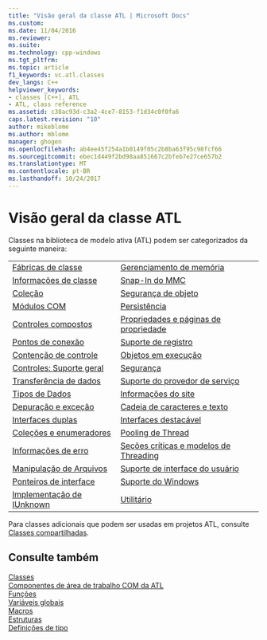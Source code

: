 ```yaml
---
title: "Visão geral da classe ATL | Microsoft Docs"
ms.custom: 
ms.date: 11/04/2016
ms.reviewer: 
ms.suite: 
ms.technology: cpp-windows
ms.tgt_pltfrm: 
ms.topic: article
f1_keywords: vc.atl.classes
dev_langs: C++
helpviewer_keywords:
- classes [C++], ATL
- ATL, class reference
ms.assetid: c38ac93d-c3a2-4ce7-8153-f1d34c0f0fa6
caps.latest.revision: "10"
author: mikeblome
ms.author: mblome
manager: ghogen
ms.openlocfilehash: ab4ee45f254a1b0149f05c2b8ba63f95c98fcf66
ms.sourcegitcommit: ebec1d449f2bd98aa851667c2bfeb7e27ce657b2
ms.translationtype: MT
ms.contentlocale: pt-BR
ms.lasthandoff: 10/24/2017
---
```

# <a name="atl-class-overview"></a>Visão geral da classe ATL
Classes na biblioteca de modelo ativa (ATL) podem ser categorizados da seguinte maneira:  
  
|||  
|-|-|  
|[Fábricas de classe](../atl/class-factories-classes.md)|[Gerenciamento de memória](../atl/memory-management-classes.md)|  
|[Informações de classe](../atl/class-information-classes.md)|[Snap-In do MMC](../atl/mmc-snap-in-classes.md)|  
|[Coleção](../atl/collection-classes.md)|[Segurança de objeto](../atl/object-safety-classes.md)|  
|[Módulos COM](../atl/com-modules-classes.md)|[Persistência](../atl/persistence-classes.md)|  
|[Controles compostos](../atl/composite-controls-classes.md)|[Propriedades e páginas de propriedade](../atl/properties-and-property-pages-classes.md)|  
|[Pontos de conexão](../atl/connection-points-classes.md)|[Suporte de registro](../atl/registry-support-classes.md)|  
|[Contenção de controle](../atl/control-containment-classes.md)|[Objetos em execução](../atl/running-objects-classes.md)|  
|[Controles: Suporte geral](../atl/controls-general-support-classes.md)|[Segurança](../atl/security-classes.md)|  
|[Transferência de dados](../atl/data-transfer-classes.md)|[Suporte do provedor de serviço](../atl/service-provider-support-classes.md)|  
|[Tipos de Dados](../atl/data-types-classes.md)|[Informações do site](../atl/site-information-classes.md)|  
|[Depuração e exceção](../atl/debugging-and-exceptions-classes.md)|[Cadeia de caracteres e texto](../atl/string-and-text-classes.md)|  
|[Interfaces duplas](../atl/dual-interfaces-classes.md)|[Interfaces destacável](../atl/tear-off-interfaces-classes.md)|  
|[Coleções e enumeradores](../atl/enumerators-and-collections-classes.md)|[Pooling de Thread ](../atl/thread-pooling-classes.md)|  
|[Informações de erro](../atl/error-information-classes.md)|[Seções críticas e modelos de Threading](../atl/threading-models-and-critical-sections-classes.md)|  
|[Manipulação de Arquivos](../atl/file-handling-classes.md)|[Suporte de interface do usuário](../atl/ui-support-classes.md)|  
|[Ponteiros de interface](../atl/interface-pointers-classes.md)|[Suporte do Windows](../atl/windows-support-classes.md)|  
|[Implementação de IUnknown](../atl/iunknown-implementation-classes.md)|[Utilitário](../atl/utility-classes.md)|  
  
 Para classes adicionais que podem ser usadas em projetos ATL, consulte [Classes compartilhadas](../atl-mfc-shared/atl-mfc-shared-classes.md).  
  
## <a name="see-also"></a>Consulte também  
 [Classes](../atl/reference/atl-classes.md)   
 [Componentes de área de trabalho COM da ATL](../atl/atl-com-desktop-components.md)   
 [Funções](../atl/reference/atl-functions.md)   
 [Variáveis globais](../atl/reference/atl-global-variables.md)   
 [Macros](../atl/reference/atl-macros.md)   
 [Estruturas](../atl/reference/atl-structures.md)   
 [Definições de tipo](../atl/reference/atl-typedefs.md)


